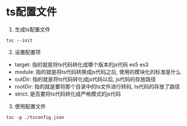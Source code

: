# ts配置文件

1. 生成ts配置文件
```shell
tsc --init
```

2. 设置配置项
  * target: 指的就是将ts代码转化成哪个版本的js代码 es5 es3
  * module: 指的就是将ts代码转换成js代码之后, 使用的模块化的标准是什么
  * outDir: 指的就是将ts代码转化成js代码以后, js代码的存放路径
  * rootDir: 指的就是要将那个目录中的ts文件进行转码, ts代码的存放了路径
  * strict: 是否要将ts代码转化成严格模式的js代码
  
3. 使用配置文件
```shell
tsc -p ./tsconfig.json
```
































